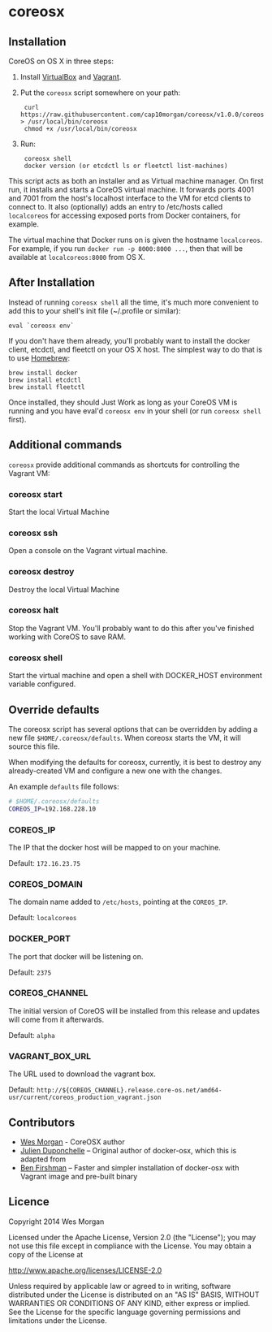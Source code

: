 coreosx
=======

## Installation

CoreOS on OS X in three steps:

1. Install [VirtualBox](https://www.virtualbox.org/wiki/Downloads) and [Vagrant](http://www.vagrantup.com/downloads.html).

2. Put the `coreosx` script somewhere on your path:

        curl https://raw.githubusercontent.com/cap10morgan/coreosx/v1.0.0/coreosx > /usr/local/bin/coreosx
        chmod +x /usr/local/bin/coreosx

3. Run:

        coreosx shell
        docker version (or etcdctl ls or fleetctl list-machines)


This script acts as both an installer and as Virtual machine manager. On first run, it installs and starts a CoreOS virtual machine. It forwards ports 4001 and 7001 from the host's localhost interface to the VM for etcd clients to connect to. It also (optionally) adds an entry to /etc/hosts called `localcoreos` for accessing exposed ports from Docker containers, for example.

The virtual machine that Docker runs on is given the hostname `localcoreos`. For example, if you run `docker run -p 8000:8000 ...`, then that will be available at `localcoreos:8000` from OS X.

## After Installation

Instead of running `coreosx shell` all the time, it's much more convenient to
add this to your shell's init file (~/.profile or similar):

    eval `coreosx env`

If you don't have them already, you'll probably want to install the docker client, etcdctl, and fleetctl
on your OS X host. The simplest way to do that is to use [Homebrew](http://brew.sh):

    brew install docker
    brew install etcdctl
    brew install fleetctl

Once installed, they should Just Work as long as your CoreOS VM is running and you have eval'd `coreosx env`
in your shell (or run `coreosx shell` first).

## Additional commands

`coreosx` provide additional commands as shortcuts for controlling the Vagrant VM:

### coreosx start

Start the local Virtual Machine

### coreosx ssh

Open a console on the Vagrant virtual machine.

### coreosx destroy

Destroy the local Virtual Machine

### coreosx halt

Stop the Vagrant VM. You'll probably want to do this after you've finished working with CoreOS to save RAM.

### coreosx shell

Start the virtual machine and open a shell with DOCKER_HOST environment variable configured.


## Override defaults

The coreosx script has several options that can be overridden by adding a
new file `$HOME/.coreosx/defaults`. When coreosx starts the VM, it will
source this file.

When modifying the defaults for coreosx, currently, it is best to destroy
any already-created VM and configure a new one with the changes.

An example `defaults` file follows:

```bash
# $HOME/.coreosx/defaults
COREOS_IP=192.168.228.10
```

### COREOS_IP

The IP that the docker host will be mapped to on your machine.

Default: `172.16.23.75`

### COREOS_DOMAIN

The domain name added to `/etc/hosts`, pointing at the `COREOS_IP`.

Default: `localcoreos`

### DOCKER_PORT

The port that docker will be listening on.

Default: `2375`

### COREOS_CHANNEL

The initial version of CoreOS will be installed from this release and updates will come from it afterwards.

Default: `alpha`

### VAGRANT_BOX_URL

The URL used to download the vagrant box.

Default: `http://${COREOS_CHANNEL}.release.core-os.net/amd64-usr/current/coreos_production_vagrant.json`

## Contributors

* [Wes Morgan](https://github.com/cap10morgan) - CoreOSX author
* [Julien Duponchelle](https://github.com/noplay/) – Original author of docker-osx, which this is adapted from
* [Ben Firshman](https://github.com/bfirsh) – Faster and simpler installation of docker-osx with Vagrant image and pre-built binary

## Licence

Copyright 2014 Wes Morgan

Licensed under the Apache License, Version 2.0 (the "License");
you may not use this file except in compliance with the License.
You may obtain a copy of the License at

http://www.apache.org/licenses/LICENSE-2.0

Unless required by applicable law or agreed to in writing, software
distributed under the License is distributed on an "AS IS" BASIS,
WITHOUT WARRANTIES OR CONDITIONS OF ANY KIND, either express or implied.
See the License for the specific language governing permissions and
limitations under the License.
